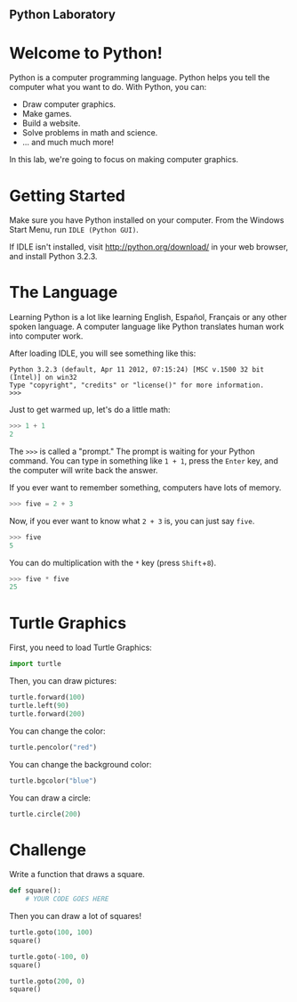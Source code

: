 Python Laboratory
---

# Welcome to Python!

Python is a computer programming language.
Python helps you tell the computer what you want to do.
With Python, you can:

* Draw computer graphics.
* Make games.
* Build a website.
* Solve problems in math and science.
* ... and much much more!

In this lab, we're going to focus on making computer graphics.

# Getting Started

Make sure you have Python installed on your computer.
From the Windows Start Menu, run `IDLE (Python GUI)`.

If IDLE isn't installed, visit http://python.org/download/ in your web browser, and install Python 3.2.3. 

# The Language

Learning Python is a lot like learning English, Español, Français or any other spoken language.
A computer language like Python translates human work into computer work.

After loading IDLE, you will see something like this:

```
Python 3.2.3 (default, Apr 11 2012, 07:15:24) [MSC v.1500 32 bit (Intel)] on win32
Type "copyright", "credits" or "license()" for more information.
>>> 
```

Just to get warmed up, let's do a little math:
```python
>>> 1 + 1
2
```

The `>>>` is called a "prompt." The prompt is waiting for your Python command.
You can type in something like `1 + 1`, press the `Enter` key, and the computer will write back the answer.

If you ever want to remember something, computers have lots of memory.

```python
>>> five = 2 + 3
```

Now, if you ever want to know what `2 + 3` is, you can just say `five`.

```python
>>> five
5
```

You can do multiplication with the `*` key (press `Shift`+`8`).

```python
>>> five * five
25
```



# Turtle Graphics

First, you need to load Turtle Graphics:
    
```python
import turtle
```
    
Then, you can draw pictures:
    
```python
turtle.forward(100)
turtle.left(90)
turtle.forward(200)
```

You can change the color:
    
```python
turtle.pencolor("red")
```

You can change the background color:
    
```python
turtle.bgcolor("blue")
```

You can draw a circle:
```python
turtle.circle(200)
```

# 

# Challenge

Write a function that draws a square.

```python
def square():
    # YOUR CODE GOES HERE
```

Then you can draw a lot of squares!

```python
turtle.goto(100, 100)
square()

turtle.goto(-100, 0)
square()

turtle.goto(200, 0)
square()
```